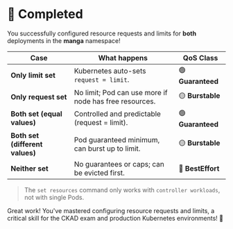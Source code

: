 # 🎉 Completed

You successfully configured resource requests and limits for **both** deployments in the **manga** namespace!

| Case                            | What happens                                           | **QoS Class**     |
| ------------------------------- | ------------------------------------------------------ | ----------------- |
| **Only limit set**              | Kubernetes auto-sets `request = limit`.                | 🟢 **Guaranteed** |
| **Only request set**            | No limit; Pod can use more if node has free resources. | 🟡 **Burstable**  |
| **Both set (equal values)**     | Controlled and predictable (request = limit).          | 🟢 **Guaranteed** |
| **Both set (different values)** | Pod guaranteed minimum, can burst up to limit.         | 🟡 **Burstable**  |
| **Neither set**                 | No guarantees or caps; can be evicted first.           | 🔴 **BestEffort** |



> The `set resources` command only works with `controller workloads`, not with single Pods.

Great work! You've mastered configuring resource requests and limits, a critical skill for the CKAD exam and production Kubernetes environments! 🎊

